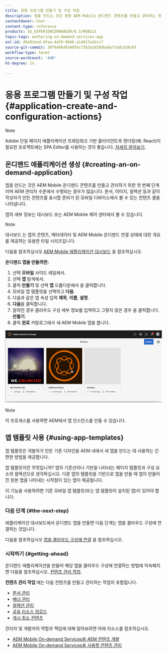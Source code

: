 ```yaml
---
title: 응용 프로그램 만들기 및 구성 작업
description: 앱을 만드는 것은 종종 AEM Mobile 온디맨드 콘텐츠를 만들고 관리하는 첫 단계입니다. 자세한 내용은 이 페이지를 참조하십시오.
contentOwner: User
content-type: reference
products: SG_EXPERIENCEMANAGER/6.5/MOBILE
topic-tags: authoring-on-demand-services-app
exl-id: dbe81ead-dfaa-4af0-9b66-a14917a1bcc7
source-git-commit: 38f0496d9340fbcf383a2d39dba8efcbdcd20c6f
workflow-type: tm+mt
source-wordcount: '440'
ht-degree: 1%

---
```


# 응용 프로그램 만들기 및 구성 작업{#application-create-and-configuration-actions}

>[!NOTE]
>
>Adobe 단일 페이지 애플리케이션 프레임워크 기반 클라이언트측 렌더링(예: React)이 필요한 프로젝트에는 SPA Editor를 사용하는 것이 좋습니다. [자세히 알아보기](/help/sites-developing/spa-overview.md).

## 온디맨드 애플리케이션 생성 {#creating-an-on-demand-application}

앱을 만드는 것은 AEM Mobile 온디맨드 콘텐츠를 만들고 관리하기 위한 첫 번째 단계이며 AEM 관리자 수준에서 수행되는 경우가 많습니다. 문서, 이미지, 컬렉션 등과 같이 작성자가 만든 컨텐츠를 표시할 준비가 된 모바일 디바이스에서 볼 수 있는 컨텐츠 셸을 나타냅니다.

앱의 세부 정보는 대시보드 또는 AEM Mobile 제어 센터에서 볼 수 있습니다.

>[!NOTE]
>
>대시보드 는 앱의 콘텐츠, 메타데이터 및 AEM Mobile 온디맨드 연결 상태에 대한 개요를 제공하는 유용한 타일 시리즈입니다.
>
>다음을 참조하십시오 [AEM Mobile 애플리케이션 대시보드](/help/mobile/mobile-apps-ondemand-application-dashboard.md) 을 참조하십시오.

**온디맨드 앱을 만들려면:**

1. 선택 **모바일** 사이드 레일에서.
1. 선택 **앱** 탐색에서.
1. 클릭 **만들기** 및 선택 **앱** 드롭다운에서 을 클릭합니다.
1. 모바일 앱 템플릿을 선택하고 **다음**.
1. 다음과 같은 앱 속성 입력 **제목**, **이름**, **설명**.
1. **다음**&#x200B;을 클릭합니다.
1. 알려진 경우 클라우드 구성 세부 정보를 입력하고 그렇지 않은 경우 을 클릭합니다. **만들기**.
1. 클릭 **완료** 카탈로그에서 새 AEM Mobile 앱을 봅니다.

![chlimage_1](assets/chlimage_1.gif)

>[!NOTE]
>
>이 프로세스를 사용하면 AEM에서 앱 인스턴스를 만들 수 있습니다.

## 앱 템플릿 사용 {#using-app-templates}

앱 템플릿은 개발자가 만든 기존 디자인을 AEM 내에서 새 앱을 만드는 데 사용하는 간편한 방법을 제공합니다.

앱 템플릿이란 무엇입니까? 앱의 기준선이나 기반을 나타내는 페이지 템플릿과 구성 요소의 컬렉션으로 생각하십시오.
다른 앱의 템플릿을 기반으로 앱을 만들 때 앱이 만들어진 원본 앱을 나타내는 시작점이 있는 앱이 제공됩니다.

이 기능을 사용하려면 기존 모바일 앱 템플릿(또는 앱 템플릿이 설치된 앱)이 있어야 합니다.

### 다음 단계 {#the-next-step}

애플리케이션 대시보드에서 온디맨드 앱을 만들면 다음 단계는 앱을 클라우드 구성에 연결하는 것입니다.

다음을 참조하십시오 [앱을 클라우드 구성에 연결](/help/mobile/mobile-on-demand-associating-an-on-demand-app-to-cloud-configuration.md) 을 참조하십시오.

### 시작하기 {#getting-ahead}

온디맨드 애플리케이션을 만들어 해당 앱을 클라우드 구성에 연결하는 방법에 익숙해지면 다음을 참조하십시오. [컨텐츠 관리 작업](/help/mobile/mobile-apps-ondemand-manage-content-ondemand.md).

**컨텐츠 관리 작업** 에는 다음 컨텐츠를 만들고 관리하는 작업이 포함됩니다.

* [문서 관리](/help/mobile/mobile-on-demand-managing-articles.md)
* [배너 관리](/help/mobile/mobile-on-demand-managing-banners.md)
* [컬렉션 관리](/help/mobile/mobile-on-demand-managing-collections.md)
* [공유 리소스 업로드](/help/mobile/mobile-on-demand-shared-resources.md)
* [게시 취소 컨텐츠](/help/mobile/mobile-on-demand-publishing-unpublishing.md)

관리자 및 개발자의 역할과 책임에 대해 알아보려면 아래 리소스를 참조하십시오.

* [AEM Mobile On-demand Services용 AEM 컨텐츠 개발](/help/mobile/aem-mobile-on-demand.md)
* [AEM Mobile On-demand Services을 사용할 컨텐츠 관리](/help/mobile/aem-mobile.md)
